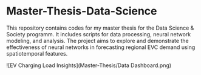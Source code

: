 # Master-Thesis-Data-Science

This repository contains codes for my master thesis for the Data Science & Society programm. It includes scripts for data processing, neural network modeling, and analysis. The project aims to explore and demonstrate the effectiveness of neural networks in forecasting regional EVC demand using spatiotemporal features.

![EV Charging Load Insights](Master-Thesis/Data Dashboard.png)
